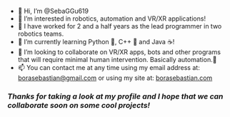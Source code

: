 - 👋 Hi, I’m @SebaGGu619
- 👀 I’m interested in robotics, automation and VR/XR applications!
- 🤖 I have worked for 2 and a half years as the lead programmer in two robotics teams.
- 🌱 I’m currently learning Python 🐍, C++ 🏫 and Java ☕!
- 💞️ I’m looking to collaborate on VR/XR apps, bots and other programs that will require minimal human intervention. Basically automation.🤖
- 📫 You can contact me at any time using my email address at: borasebastian@gmail.com or using my site at: [borasebastian.com](https://www.borasebastian.com)

### *Thanks for taking a look at my profile and I hope that we can collaborate soon on some cool projects!*
